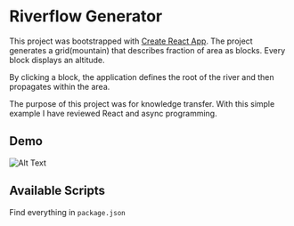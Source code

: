 # Riverflow Generator
This project was bootstrapped with [Create React App](https://github.com/facebook/create-react-app).
The project generates a grid(mountain) that describes fraction of area as blocks.
Every block displays an altitude.

By clicking a block, the application defines the root of the river and then propagates within the area.

The purpose of this project was for knowledge transfer.
With this simple example I have reviewed React and async programming.

## Demo
![Alt Text](https://agora-file-storage-prod.s3.us-west-1.amazonaws.com/profile/portfolio/attachment/5260902763079673311?response-content-disposition=inline%3B%20filename%3D%22RiverflowGenerator.gif%22%3B%20filename%2A%3Dutf-8%27%27RiverflowGenerator.gif&X-Amz-Security-Token=IQoJb3JpZ2luX2VjEBwaCXVzLXdlc3QtMSJIMEYCIQDHV9ERUMH%2Bg1fcKdjAekk2pe%2FHjyz2BljsVciDjQk8iAIhAMSEPdL8jEdbGJvhL%2Fxrt0ELksbNNHDh%2B2t5eMJdL7AnKtICCDQQABoMNzM5OTM5MTczODE5IgwG7Zw1vSKa1%2F0zSl0qrwINpcSSyBN0oBEONCHPoTFOzYmeum2VklY7GdBdGwWToRff%2BQPun5g3J8kqvX%2FbAgp5q8QM8TLw9DaUVCeEnYlLgCwJhqMSm20n3BqHIs86U7Q0dpM8oprsDdBPwYRpj5JBAf1%2FqHgakbcvMkmF7kOYcsQ7OCsonK6utsNhp2jpu9GMC2wV1H8740CqXKwJDHQ7PDtvVZbH8iRpYdFBNM8gXZrLRRDIEEUtupNWHAWmYASWhMiY574aDxN1PN9ooblGkfZeu6Jeviq6bff6eDEwMB5fUybPwbp0%2BGtOLpCnmW8jDBW6nhRRzWG5gzWS4ItfbCAQ8FopvIcYi4oNJL3%2ByJ5%2BVZBkN1ERocCQBW2MwvmGjqrE2OMQOL9AyLt05QRN5K8A8Htn7uFxUeWcI4QwidT87QU6zAIhlvuNF8OF7vXpHCNX6d2HHybY3bn4Ywdd3c%2FQf2j86uEDc8uAnSBi4Pkx3Ph6X4CKElsvFuNArJ%2FzzLxtr4PLin6XBRK7u27OJ7FlixbU6GWo8w8DOS89P9t9brDMMC88WcBrQ94oHjYf0FaCWSml7dE3vowEi%2B09ZuaFcdCxEJsbpnLcktZJ6j8kUJqMYPDR86hP8awrnkKS%2Bi%2BwLUEY7bpj0GtJN%2B%2FI%2F%2FJpYBOHn9FHnlM4ZgKeu3acUU1FmSOA7Cwn8%2FoTB%2BkGlzgzFHo1jM9K2iKbdzykVAH8nVX1CPBaBx0kJKLoicuO74ljJTMFX8W1WpLpatQKmjVeHK0i6Usml6%2BqzGvecNyOoERklfAJSJgTNeGTPsUNT5%2FxjWyKw%2FPR8pmZ%2BGhTt2cynyB%2FAzFYFzFVJpUO3K86uF5KauPIldChJWmjHgj4yg%3D%3D&X-Amz-Algorithm=AWS4-HMAC-SHA256&X-Amz-Date=20191103T195818Z&X-Amz-SignedHeaders=host&X-Amz-Expires=900&X-Amz-Credential=ASIA2YR6PYW54NYDOR6Q%2F20191103%2Fus-west-1%2Fs3%2Faws4_request&X-Amz-Signature=e87f13abc4161651a85ea76c95913d729b10f25c65295419d3dae01e4462207e)

## Available Scripts
Find everything in `package.json`

